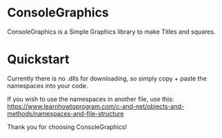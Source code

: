 # ConsoleGraphics

  ConsoleGraphics is a Simple Graphics library to make Titles and squares.
  
  # Quickstart
   Currently there is no .dlls for downloading, so simply copy + paste the namespaces into your code. 
   
   If you wish to use the namespaces in another file, use this: https://www.learnhowtoprogram.com/c-and-net/objects-and-methods/namespaces-and-file-structure
   
   
   Thank you for choosing ConsoleGraphics!
